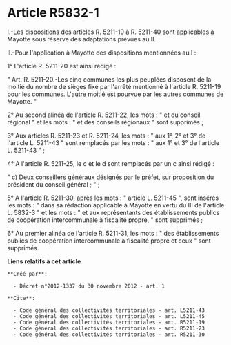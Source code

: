 # Article R5832-1

I.-Les dispositions des articles R. 5211-19 à R. 5211-40 sont applicables à Mayotte sous réserve des adaptations prévues au
II. 

II.-Pour l'application à Mayotte des dispositions mentionnées au I : 

1° L'article R. 5211-20 est ainsi rédigé : 

" Art. R. 5211-20.-Les cinq communes les plus peuplées disposent de la moitié du nombre de sièges fixé par l'arrêté mentionné
à l'article R. 5211-19 pour les communes. L'autre moitié est pourvue par les autres communes de Mayotte. " 

2° Au second alinéa de l'article R. 5211-22, les mots : " et du conseil régional " et les mots : " et des conseils régionaux
" sont supprimés ; 

3° Aux articles R. 5211-23 et R. 5211-24, les mots : " aux 1°, 2° et 3° de l'article L. 5211-43 " sont remplacés par les
mots : " aux 1° et 3° de l'article L. 5211-43 " ; 

4° A l'article R. 5211-25, le c et le d sont remplacés par un c ainsi rédigé : 

" c) Deux conseillers généraux désignés par le préfet, sur proposition du président du conseil général ; " ; 

5° A l'article R. 5211-30, après les mots : " article L. 5211-45 ", sont insérés les mots : " dans sa rédaction applicable à
Mayotte en vertu du III de l'article L. 5832-3 " et les mots : " et aux représentants des établissements publics de
coopération intercommunale à fiscalité propre, " sont supprimés ; 

6° Au premier alinéa de l'article R. 5211-31, les mots : " des établissements publics de coopération intercommunale à
fiscalité propre et ceux " sont supprimés.

**Liens relatifs à cet article**

	**Créé par**:

	  - Décret n°2012-1337 du 30 novembre 2012 - art. 1

	**Cite**:

	  - Code général des collectivités territoriales - art. L5211-43
	  - Code général des collectivités territoriales - art. L5211-45
	  - Code général des collectivités territoriales - art. R5211-19
	  - Code général des collectivités territoriales - art. R5211-23
	  - Code général des collectivités territoriales - art. R5211-30
